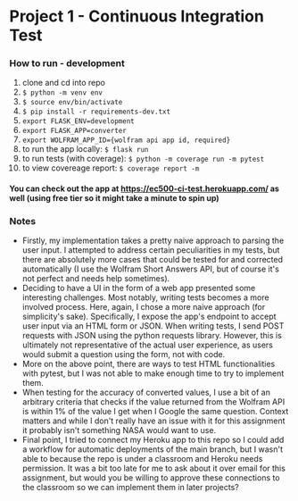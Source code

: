 # Project 1 - Continuous Integration Test

### How to run - development

1. clone and cd into repo
2. `$ python -m venv env`
3. `$ source env/bin/activate`
4. `$ pip install -r requirements-dev.txt`
5. `export FLASK_ENV=development`
6. `export FLASK_APP=converter`
7. `export WOLFRAM_APP_ID={wolfram api app id, required}`
8. to run the app locally: `$ flask run`
9. to run tests (with coverage): `$ python -m coverage run -m pytest`
10. to view covereage report: `$ coverage report -m`

#### You can check out the app at https://ec500-ci-test.herokuapp.com/ as well (using free tier so it might take a minute to spin up)

### Notes

- Firstly, my implementation takes a pretty naive approach to parsing the user input. I attempted to address certain peculiarities in my tests, but there are absolutely more cases that could be tested for and corrected automatically (I use the Wolfram Short Answers API, but of course it's not perfect and needs help sometimes).
- Deciding to have a UI in the form of a web app presented some interesting challenges. Most notably, writing tests becomes a more involved process. Here, again, I chose a more naive approach (for simplicity's sake). Specifically, I expose the app's endpoint to accept user input via an HTML form or JSON. When writing tests, I send POST requests with JSON using the python requests library. However, this is ultimately not representative of the actual user experience, as users would submit a question using the form, not with code.
- More on the above point, there are ways to test HTML functionalities with pytest, but I was not able to make enough time to try to implement them.
- When testing for the accuracy of converted values, I use a bit of an arbitrary criteria that checks if the value returned from the Wolfram API is within 1% of the value I get when I Google the same question. Context matters and while I don't really have an issue with it for this assignment it probably isn't something NASA would want to use.
- Final point, I tried to connect my Heroku app to this repo so I could add a workflow for automatic deployments of the main branch, but I wasn't able to because the repo is under a classroom and Heroku needs permission. It was a bit too late for me to ask about it over email for this assignment, but would you be willing to approve these connections to the classroom so we can implement them in later projects?
